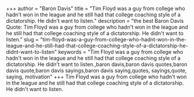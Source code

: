 +++
author = "Baron Davis"
title = "Tim Floyd was a guy from college who hadn't won in the league and he still had that college coaching style of a dictatorship. He didn't want to listen."
description = "the best Baron Davis Quote: Tim Floyd was a guy from college who hadn't won in the league and he still had that college coaching style of a dictatorship. He didn't want to listen."
slug = "tim-floyd-was-a-guy-from-college-who-hadnt-won-in-the-league-and-he-still-had-that-college-coaching-style-of-a-dictatorship-he-didnt-want-to-listen"
keywords = "Tim Floyd was a guy from college who hadn't won in the league and he still had that college coaching style of a dictatorship. He didn't want to listen.,baron davis,baron davis quotes,baron davis quote,baron davis sayings,baron davis saying,quotes, sayings,quote, saying, motivation"
+++
Tim Floyd was a guy from college who hadn't won in the league and he still had that college coaching style of a dictatorship. He didn't want to listen.
